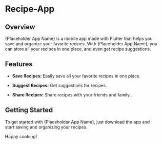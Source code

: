 # Recipe-App

## Overview

{Placeholder App Name} is a mobile app made with Flutter that helps you save and organize your favorite recipes. With {Placeholder App Name}, you can store all your recipes in one place, and even get recipe suggestions.

## Features

* **Save Recipes:** Easily save all your favorite recipes in one place.

* **Suggest Recipes:** Get suggestions for recipes.

* **Share Recipes:** Share recipes with your friends and family.

## Getting Started

To get started with {Placeholder App Name}, just download the app and start saving and organizing your recipes.

Happy cooking!
